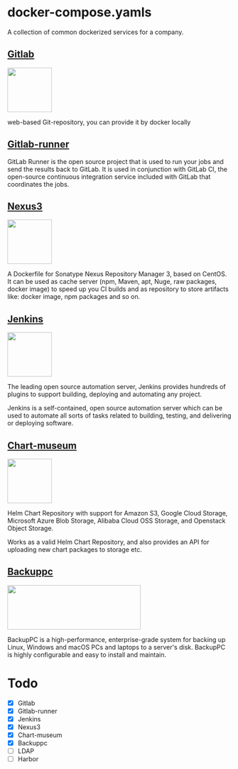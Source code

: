# docker-compose.yamls  

A collection of common dockerized services for a company.

## [Gitlab](https://hub.docker.com/r/sameersbn/gitlab/tags/)

<img src="https://avatars0.githubusercontent.com/u/1086321?s=200&v=4" height="100" width="100">  

web-based Git-repository, you can provide it by docker locally  

## [Gitlab-runner](https://hub.docker.com/r/gitlab/gitlab-runner/tags/)

GitLab Runner is the open source project that is used to run your jobs and send the results back to GitLab.
It is used in conjunction with GitLab CI, the open-source continuous integration service included with GitLab that coordinates the jobs.  

## [Nexus3](https://hub.docker.com/r/sonatype/nexus3/tags/)

<img src="https://guides.sonatype.com/images/logos/nxrm3.png" height="100" width="100">

A Dockerfile for Sonatype Nexus Repository Manager 3, based on CentOS. It can be used as cache server (npm, Maven, apt, Nuge, raw packages, docker image) to speed up you CI builds and as repository to store artifacts like: docker image, npm packages and so on.

## [Jenkins](https://hub.docker.com/r/jenkins/jenkins/)

<img src="https://wiki.jenkins.io/download/attachments/2916393/logo.png?version=1&modificationDate=1302753947000&api=v2" height="100" width="100">  
  
The leading open source automation server, Jenkins provides hundreds of plugins to support building, deploying and automating any project.

Jenkins is a self-contained, open source automation server which can be used to automate all sorts of tasks related to building, testing, and delivering or deploying software.

## [Chart-museum](https://hub.docker.com/r/chartmuseum/chartmuseum/tags/)

<img src="https://github.com/helm/chartmuseum/raw/master/logo.png" height="100" width="100">  

Helm Chart Repository with support for Amazon S3, Google Cloud Storage, Microsoft Azure Blob Storage, Alibaba Cloud OSS Storage, and Openstack Object Storage.

Works as a valid Helm Chart Repository, and also provides an API for uploading new chart packages to storage etc.

## [Backuppc](https://backuppc.github.io/backuppc/)  

<img src="https://github.com/backuppc/backuppc/blob/master/images/logo320.png" height="100" width="300">  

BackupPC is a high-performance, enterprise-grade system for backing up Linux, Windows and macOS PCs and laptops to a server's disk. BackupPC is highly configurable and easy to install and maintain.

# Todo

- [x] Gitlab
- [x] Gitlab-runner
- [x] Jenkins
- [x] Nexus3
- [x] Chart-museum
- [x] Backuppc
- [ ] LDAP
- [ ] Harbor